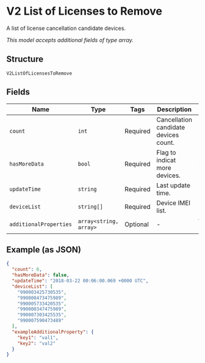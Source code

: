 
# V2 List of Licenses to Remove

A list of license cancellation candidate devices.

*This model accepts additional fields of type array.*

## Structure

`V2ListOfLicensesToRemove`

## Fields

| Name | Type | Tags | Description | Getter | Setter |
|  --- | --- | --- | --- | --- | --- |
| `count` | `int` | Required | Cancellation candidate devices count. | getCount(): int | setCount(int count): void |
| `hasMoreData` | `bool` | Required | Flag to indicat more devices. | getHasMoreData(): bool | setHasMoreData(bool hasMoreData): void |
| `updateTime` | `string` | Required | Last update time. | getUpdateTime(): string | setUpdateTime(string updateTime): void |
| `deviceList` | `string[]` | Required | Device IMEI list. | getDeviceList(): array | setDeviceList(array deviceList): void |
| `additionalProperties` | `array<string, array>` | Optional | - | findAdditionalProperty(string key): array | additionalProperty(string key, array value): void |

## Example (as JSON)

```json
{
  "count": 6,
  "hasMoreData": false,
  "updateTime": "2018-03-22 00:06:00.069 +0000 UTC",
  "deviceList": [
    "990003425730535",
    "990000473475989",
    "990005733420535",
    "990000347475989",
    "990007303425535",
    "990007590473489"
  ],
  "exampleAdditionalProperty": {
    "key1": "val1",
    "key2": "val2"
  }
}
```

